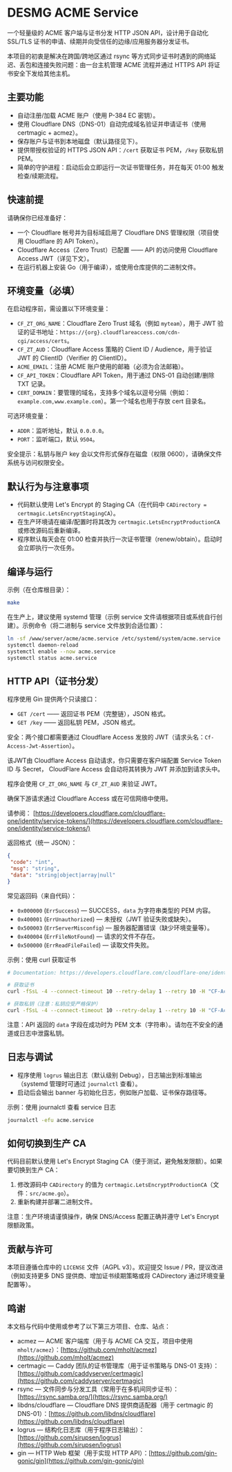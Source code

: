 # DESMG ACME Service

一个轻量级的 ACME 客户端与证书分发 HTTP JSON API，设计用于自动化 SSL/TLS 证书的申请、续期并向受信任的边缘/应用服务器分发证书。

本项目的初衷是解决在跨国/跨地区通过 rsync 等方式同步证书时遇到的网络延迟、丢包和连接失败问题：由一台主机管理 ACME 流程并通过 HTTPS API 将证书安全下发给其他主机。

## 主要功能

- 自动注册/加载 ACME 账户（使用 P-384 EC 密钥）。
- 使用 Cloudflare DNS（DNS-01）自动完成域名验证并申请证书（使用 certmagic + acmez）。
- 保存账户与证书到本地磁盘（默认路径见下）。
- 提供带授权验证的 HTTPS JSON API：`/cert` 获取证书 PEM，`/key` 获取私钥 PEM。
- 简单的守护进程：启动后会立即运行一次证书管理任务，并在每天 01:00 触发检查/续期流程。

## 快速前提

请确保你已经准备好：

- 一个 Cloudflare 帐号并为目标域启用了 Cloudflare DNS 管理权限（项目使用 Cloudflare 的 API Token）。
- Cloudflare Access（Zero Trust）已配置 —— API 的访问使用 Cloudflare Access JWT（详见下文）。
- 在运行机器上安装 Go（用于编译），或使用仓库提供的二进制文件。

## 环境变量（必填）

在启动程序前，需设置以下环境变量：

- `CF_ZT_ORG_NAME`：Cloudflare Zero Trust 域名（例如 `myteam`），用于 JWT 验证的证书地址：`https://{org}.cloudflareaccess.com/cdn-cgi/access/certs`。
- `CF_ZT_AUD`：Cloudflare Access 策略的 Client ID / Audience，用于验证 JWT 的 ClientID（Verifier 的 ClientID）。
- `ACME_EMAIL`：注册 ACME 账户使用的邮箱（必须为合法邮箱）。
- `CF_API_TOKEN`：Cloudflare API Token，用于通过 DNS-01 自动创建/删除 TXT 记录。
- `CERT_DOMAIN`：要管理的域名，支持多个域名以逗号分隔（例如：`example.com,www.example.com`）。第一个域名也用于存放 cert 目录名。

可选环境变量：

- `ADDR`：监听地址，默认 `0.0.0.0`。
- `PORT`：监听端口，默认 `9504`。

安全提示：私钥与账户 key 会以文件形式保存在磁盘（权限 0600），请确保文件系统与访问权限安全。

## 默认行为与注意事项

- 代码默认使用 Let's Encrypt 的 Staging CA（在代码中 `CADirectory = certmagic.LetsEncryptStagingCA`）。
- 在生产环境请在编译/配置时将其改为 `certmagic.LetsEncryptProductionCA` 或修改源码后重新编译。
- 程序默认每天会在 01:00 检查并执行一次证书管理（renew/obtain）。启动时会立即执行一次任务。

## 编译与运行

示例（在仓库根目录）：

```bash
make
```

在生产上，建议使用 systemd 管理（示例 service 文件请根据项目或系统自行创建）。示例命令（将二进制与 service 文件放到合适位置）：

```bash
ln -sf /www/server/acme/acme.service /etc/systemd/system/acme.service
systemctl daemon-reload
systemctl enable --now acme.service
systemctl status acme.service
```

## HTTP API（证书分发）

程序使用 Gin 提供两个只读接口：

- `GET /cert` —— 返回证书 PEM（完整链），JSON 格式。
- `GET /key`  —— 返回私钥 PEM，JSON 格式。

安全：两个接口都需要通过 Cloudflare Access 发放的 JWT（请求头名：`Cf-Access-Jwt-Assertion`）。

该JWT由 Cloudflare Access 自动请求，你只需要在客户端配置 Service Token ID 与 Secret， CloudFlare Access 会自动将其转换为 JWT 并添加到请求头中。

程序会使用 `CF_ZT_ORG_NAME` 与 `CF_ZT_AUD` 来验证 JWT。

确保下游请求通过 Cloudflare Access 或在可信网络中使用。

请参阅： [https://developers.cloudflare.com/cloudflare-one/identity/service-tokens/](https://developers.cloudflare.com/cloudflare-one/identity/service-tokens/)

返回格式（统一 JSON）：

```json
{
 "code": "int",
 "msg": "string",
 "data": "string|object|array|null"
}
```

常见返回码（来自代码）：

- `0x000000` (`ErrSuccess`) — SUCCESS，`data` 为字符串类型的 PEM 内容。
- `0x400001` (`ErrUnauthorized`) — 未授权（JWT 验证失败或缺失）。
- `0x500003` (`ErrServerMisconfig`) — 服务器配置错误（缺少环境变量等）。
- `0x400004` (`ErrFileNotFound`) — 请求的文件不存在。
- `0x500000` (`ErrReadFileFailed`) — 读取文件失败。

示例：使用 curl 获取证书

```bash
# Documentation: https://developers.cloudflare.com/cloudflare-one/identity/service-tokens/

# 获取证书
curl -fSsL -4 --connect-timeout 10 --retry-delay 1 --retry 10 -H "CF-Access-Client-Id: <your-service-id>.access" -H "CF-Access-Client-Secret: <your-service-secret>" "http://127.0.0.1:9504/cert" | jq -r '.data'

# 获取私钥（注意：私钥应受严格保护）
curl -fSsL -4 --connect-timeout 10 --retry-delay 1 --retry 10 -H "CF-Access-Client-Id: <your-service-id>.access" -H "CF-Access-Client-Secret: <your-service-secret>" "http://127.0.0.1:9504/key" | jq -r '.data'
```

注意：API 返回的 `data` 字段在成功时为 PEM 文本（字符串）。请勿在不安全的通道或日志中泄露私钥。

## 日志与调试

- 程序使用 `logrus` 输出日志（默认级别 Debug），日志输出到标准输出（systemd 管理时可通过 `journalctl` 查看）。
- 启动后会输出 banner 与初始化日志，例如账户加载、证书保存路径等。

示例：使用 journalctl 查看 service 日志

```bash
journalctl -efu acme.service
```

## 如何切换到生产 CA

代码目前默认使用 Let's Encrypt Staging CA（便于测试，避免触发限额）。如果要切换到生产 CA：

1. 修改源码中 `CADirectory` 的值为 `certmagic.LetsEncryptProductionCA`（文件：`src/acme.go`）。
2. 重新构建并部署二进制文件。

注意：生产环境请谨慎操作，确保 DNS/Access 配置正确并遵守 Let's Encrypt 限额政策。

## 贡献与许可

本项目遵循仓库中的 `LICENSE` 文件（AGPL v3）。欢迎提交 Issue / PR，提议改进（例如支持更多 DNS 提供商、增加证书续期策略或将 CADirectory 通过环境变量配置等）。

## 鸣谢

本文档与代码中使用或参考了以下第三方项目、仓库、站点：

- acmez — ACME 客户端库（用于与 ACME CA 交互，项目中使用 `mholt/acmez`）：[https://github.com/mholt/acmez](https://github.com/mholt/acmez)
- certmagic — Caddy 团队的证书管理库（用于证书策略与 DNS-01 支持）：[https://github.com/caddyserver/certmagic](https://github.com/caddyserver/certmagic)
- rsync — 文件同步与分发工具（常用于在多机间同步证书）：[https://rsync.samba.org/](https://rsync.samba.org/)
- libdns/cloudflare — Cloudflare DNS 提供商适配器（用于 certmagic 的 DNS-01）：[https://github.com/libdns/cloudflare](https://github.com/libdns/cloudflare)
- logrus — 结构化日志库（用于程序日志输出）：[https://github.com/sirupsen/logrus](https://github.com/sirupsen/logrus)
- gin — HTTP Web 框架（用于实现 HTTP API）：[https://github.com/gin-gonic/gin](https://github.com/gin-gonic/gin)
